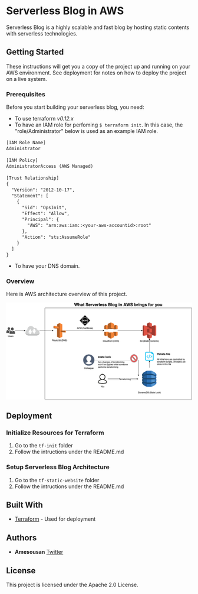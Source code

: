 # Serverless Blog in AWS

Serverless Blog is a highly scalable and fast blog by hosting static contents with serverless technologies.

## Getting Started

These instructions will get you a copy of the project up and running on your AWS environment. See deployment for notes on how to deploy the project on a live system.

### Prerequisites

Before you start building your serverless blog, you need:

- To use terraform *v0.12.x*
- To have an IAM role for perfoming `$ terraform init`. In this case, the "role/Administrator" below is used as an example IAM role.

```
[IAM Role Name]
Administrator

[IAM Policy]
AdministratorAccess (AWS Managed)

[Trust Relationship]
{
  "Version": "2012-10-17",
  "Statement": [
    {
      "Sid": "OpsInit",
      "Effect": "Allow",
      "Principal": {
        "AWS": "arn:aws:iam::<your-aws-accountid>:root"
      },
      "Action": "sts:AssumeRole"
    }
  ]
}
```

- To have your DNS domain.

### Overview

Here is AWS architecture overview of this project.

![2020-03-06 ACM & Route53](docs/images/20200306-03-serverless-blog-overview.png)

## Deployment

### Initialize Resources for Terraform
1. Go to the `tf-init` folder
2. Follow the intructions under the README.md

### Setup Serverless Blog Architecture
1. Go to the `tf-static-website` folder
2. Follow the intructions under the README.md

## Built With

* [Terraform](https://www.terraform.io/) - Used for deployment

## Authors

* **Amesousan** [Twitter](https://twitter.com/amezousan)

## License

This project is licensed under the Apache 2.0 License.